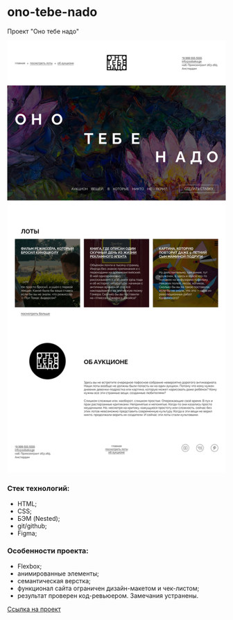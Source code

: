 # ono-tebe-nado
Проект "Оно тебе надо"

![figma](https://github.com/Krylatka2022/ono-tebe-nado/blob/main/images/%232%20%D0%9E%D0%BD%D0%BE%20%D1%82%D0%B5%D0%B1%D0%B5%20%D0%BD%D0%B0%D0%B4%D0%BE%20-%20%D0%93%D0%BB%D0%B0%D0%B2%D0%BD%D0%B0%D1%8F.jpg)

### Стек технологий:
* HTML;
* CSS;
* БЭМ (Nested);
* git/github;
* Figma;

### Особенности проекта:
* Flexbox;
* анимированные элементы;
* семантическая верстка;
* функционал сайта ограничен дизайн-макетом и чек-листом;
* результат проверен код-ревьюером. Замечания устранены.

[Ссылка на проект](https://krylatka2022.github.io/ono-tebe-nado/)
